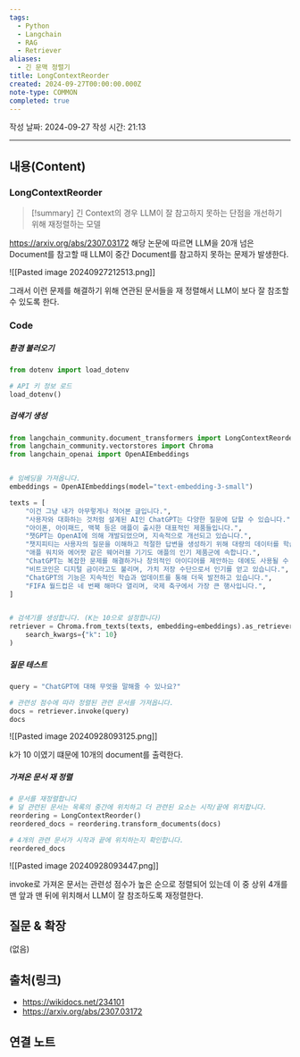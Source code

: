 ```yaml
---
tags:
  - Python
  - Langchain
  - RAG
  - Retriever
aliases:
  - 긴 문맥 정렬기
title: LongContextReorder
created: 2024-09-27T00:00:00.000Z
note-type: COMMON
completed: true
---
```

작성 날짜: 2024-09-27
작성 시간: 21:13


----
## 내용(Content)

### LongContextReorder

>[!summary]
>긴 Context의 경우 LLM이 잘 참고하지 못하는 단점을 개선하기 위해 재정렬하는 모델

https://arxiv.org/abs/2307.03172 해당 논문에 따르면 LLM을 20개 넘은 Document를 참고할 때 LLM이 중간 Document를 참고하지 못하는 문제가 발생한다.

![[Pasted image 20240927212513.png]]


그래서 이런 문제를 해결하기 위해 연관된 문서들을 재 정렬해서 LLM이 보다 잘 참조할 수 있도록 한다.

### Code

##### 환경 불러오기

```python
from dotenv import load_dotenv

# API 키 정보 로드
load_dotenv()
```

##### 검색기 생성

```python
from langchain_community.document_transformers import LongContextReorder
from langchain_community.vectorstores import Chroma
from langchain_openai import OpenAIEmbeddings


# 임베딩을 가져옵니다.
embeddings = OpenAIEmbeddings(model="text-embedding-3-small")

texts = [
    "이건 그냥 내가 아무렇게나 적어본 글입니다.",
    "사용자와 대화하는 것처럼 설계된 AI인 ChatGPT는 다양한 질문에 답할 수 있습니다.",
    "아이폰, 아이패드, 맥북 등은 애플이 출시한 대표적인 제품들입니다.",
    "챗GPT는 OpenAI에 의해 개발되었으며, 지속적으로 개선되고 있습니다.",
    "챗지피티는 사용자의 질문을 이해하고 적절한 답변을 생성하기 위해 대량의 데이터를 학습했습니다.",
    "애플 워치와 에어팟 같은 웨어러블 기기도 애플의 인기 제품군에 속합니다.",
    "ChatGPT는 복잡한 문제를 해결하거나 창의적인 아이디어를 제안하는 데에도 사용될 수 있습니다.",
    "비트코인은 디지털 금이라고도 불리며, 가치 저장 수단으로서 인기를 얻고 있습니다.",
    "ChatGPT의 기능은 지속적인 학습과 업데이트를 통해 더욱 발전하고 있습니다.",
    "FIFA 월드컵은 네 번째 해마다 열리며, 국제 축구에서 가장 큰 행사입니다.",
]


# 검색기를 생성합니다. (K는 10으로 설정합니다)
retriever = Chroma.from_texts(texts, embedding=embeddings).as_retriever(
    search_kwargs={"k": 10}
)
```

##### 질문 테스트

```python
query = "ChatGPT에 대해 무엇을 말해줄 수 있나요?"

# 관련성 점수에 따라 정렬된 관련 문서를 가져옵니다.
docs = retriever.invoke(query)
docs
```

![[Pasted image 20240928093125.png]]

k가 10 이였기 떄문에 10개의 document를 출력한다.

##### 가져온 문서 재 정렬

```python
# 문서를 재정렬합니다
# 덜 관련된 문서는 목록의 중간에 위치하고 더 관련된 요소는 시작/끝에 위치합니다.
reordering = LongContextReorder()
reordered_docs = reordering.transform_documents(docs)

# 4개의 관련 문서가 시작과 끝에 위치하는지 확인합니다.
reordered_docs
```

![[Pasted image 20240928093447.png]]

invoke로 가져온 문서는 관련성 점수가 높은 순으로 정렬되어 있는데 이 중 상위 4개를 맨 앞과 맨 뒤에 위치해서 LLM이 잘 참조하도록 재정렬한다.

## 질문 & 확장

(없음)

## 출처(링크)

- https://wikidocs.net/234101
- https://arxiv.org/abs/2307.03172
## 연결 노트










